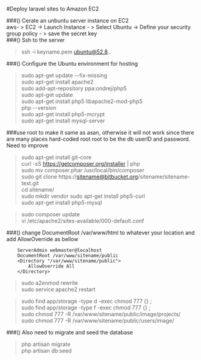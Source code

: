 #Deploy laravel sites to Amazon EC2  

###() Cerate an unbuntu server instance on EC2   
aws- > EC2 -> Launch Instance - > Select Ubuntu -> Define your security group policy - > save the secret key  
###() Ssh to the server  
>ssh -i keyname.pem ubuntu@52.8.**.**

###() Configure the Ubuntu environment for hosting   
>sudo apt-get update --fix-missing  
>sudo apt-get install apache2   
>sudo add-apt-repository ppa:ondrej/php5   
>sudo apt-get update  
>sudo apt-get install php5 libapache2-mod-php5  
>php --version  
>sudo apt-get install php5-mcrypt  
>sudo apt-get install mysql-server     

###use root to make it same as asan, otherwise it will not work since there are many places hard-coded root root to be the db userID and password. Need to improve  

>sudo apt-get install git-core  
>curl -sS https://getcomposer.org/installer | php  
>sudo mv composer.phar /usr/local/bin/composer   
>sudo git clone https://sitename@bitbucket.org/sitename/sitename-test.git  
>cd sitename/  
>sudo mkdir vendor
>sudo apt-get install php5-curl  
>sudo apt-get install php5-mysql  

>sudo composer update  
>vi /etc/apache2/sites-available/000-default.conf     

###() change DocumentRoot /var/www/html to whatever your location and add AllowOverride as bellow    
```
	ServerAdmin webmaster@localhost  
	DocumentRoot /var/www/sitename/public
	<Directory "/var/www/sitename/public">
		AllowOverride All
	</Directory>
```   

>sudo a2enmod rewrite  
>sudo service apache2 restart  

>sudo find app/storage -type d -exec chmod 777 {} \;  
>sudo find app/storage -type f -exec chmod 777 {} \;  
>sudo chmod 777 -R /var/www/sitename/public/image/projects/  
>sudo chmod 777 -R /var/www/sitename/public/users/image/  


###() Also need to migrate and seed the database  
>php artisan migrate  
>php artisan db:seed  

